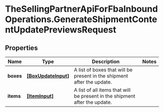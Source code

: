 # TheSellingPartnerApiForFbaInboundOperations.GenerateShipmentContentUpdatePreviewsRequest

## Properties
Name | Type | Description | Notes
------------ | ------------- | ------------- | -------------
**boxes** | [**[BoxUpdateInput]**](BoxUpdateInput.md) | A list of boxes that will be present in the shipment after the update. | 
**items** | [**[ItemInput]**](ItemInput.md) | A list of all items that will be present in the shipment after the update. | 


